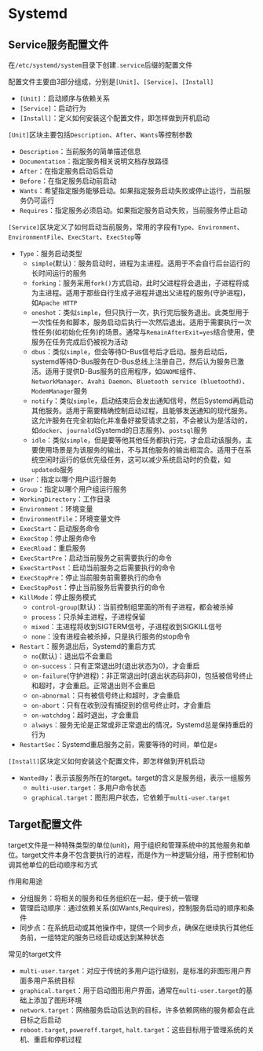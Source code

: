 # Systemd

## Service服务配置文件

在`/etc/systemd/system`目录下创建`.service`后缀的配置文件

配置文件主要由3部分组成，分别是`[Unit]`、`[Service]`、`[Install]`

- `[Unit]`：启动顺序与依赖关系
- `[Service]`：启动行为
- `[Install]`：定义如何安装这个配置文件，即怎样做到开机启动

`[Unit]`区块主要包括`Description`、`After`、`Wants`等控制参数

- `Description`：当前服务的简单描述信息
- `Documentation`：指定服务相关说明文档存放路径
- `After`：在指定服务启动后启动
- `Before`：在指定服务启动前启动
- `Wants`：希望指定服务能够启动。如果指定服务启动失败或停止运行，当前服务仍可运行
- `Requires`：指定服务必须启动。如果指定服务启动失败，当前服务停止启动

`[Service]`区块定义了如何启动当前服务，常用的字段有`Type`、`Environment`、`EnvironmentFile`、`ExecStart`、`ExecStop`等

- `Type`：服务启动类型
  - `simple`(默认)：服务启动时，进程为主进程。适用于不会自行后台运行的长时间运行的服务
  - `forking`：服务采用`fork()`方式启动，此时父进程将会退出，子进程将成为主进程。适用于那些自行生成子进程并退出父进程的服务(守护进程)，如`Apache HTTP`
  - `oneshot`：类似`simple`，但只执行一次，执行完后服务退出。此类型用于一次性任务和脚本，服务启动后执行一次然后退出。适用于需要执行一次性任务(如初始化任务)的场景。通常与`RemainAfterExit=yes`结合使用，使服务在任务完成后仍被视为活动
  - `dbus`：类似`simple`，但会等待D-Bus信号后才启动。服务启动后，systemd等待D-Bus服务在D-Bus总线上注册自己，然后认为服务已激活。适用于提供D-Bus服务的应用程序，如`GNOME`组件、`NetworkManager`、`Avahi Daemon`、`Bluetooth service (bluetoothd)`、`ModemManager`服务
  - `notify`：类似`simple`，启动结束后会发出通知信号，然后Systemd再启动其他服务。适用于需要精确控制启动过程，且能够发送通知的现代服务。这允许服务在完全初始化并准备好接受请求之前，不会被认为是活动的，如`docker`、`journald`(Systemd的日志服务)、`postsql`服务
  - `idle`：类似`simple`，但是要等他其他任务都执行完，才会启动该服务。主要使用场景是为该服务的输出，不与其他服务的输出相混合。适用于在系统空闲时运行的低优先级任务，这可以减少系统启动时的负载，如`updatedb`服务
- `User`：指定以哪个用户运行服务
- `Group`：指定以哪个用户组运行服务
- `WorkingDirectory`：工作目录
- `Environment`：环境变量
- `EnvironmentFile`：环境变量文件
- `ExecStart`：启动服务命令
- `ExecStop`：停止服务命令
- `ExecRload`：重启服务
- `ExecStartPre`：启动当前服务之前需要执行的命令
- `ExecStartPost`：启动当前服务之后需要执行的命令
- `ExecStopPre`：停止当前服务前需要执行的命令
- `ExecStopPost`：停止当前服务后需要执行的命令
- `KillMode`：停止服务模式
  - `control-group`(默认)：当前控制组里面的所有子进程，都会被杀掉
  - `process`：只杀掉主进程，子进程保留
  - `mixed`：主进程将收到SIGTERM信号，子进程收到SIGKILL信号
  - `none`：没有进程会被杀掉，只是执行服务的stop命令
- `Restart`：服务退出后，Systemd的重启方式
  - `no`(默认)：退出后不会重启
  - `on-success`：只有正常退出时(退出状态为0)，才会重启
  - `on-failure`(守护进程)：非正常退出时(退出状态码非0)，包括被信号终止和超时，才会重启。正常退出则不会重启
  - `on-abnormal`：只有被信号终止和超时，才会重启
  - `on-abort`：只有在收到没有捕捉到的信号终止时，才会重启
  - `on-watchdog`：超时退出，才会重启
  - `always`：服务无论是正常或非正常退出的情况，Systemd总是保持重启的行为
- `RestartSec`：Systemd重启服务之前，需要等待的时间，单位是`s`

`[Install]`区块定义如何安装这个配置文件，即怎样做到开机启动

- `WantedBy`：表示该服务所在的target。target的含义是服务组，表示一组服务
  - `multi-user.target`：多用户命令状态
  - `graphical.target`：图形用户状态，它依赖于`multi-user.target`

## Target配置文件

target文件是一种特殊类型的单位(unit)，用于组织和管理系统中的其他服务和单位。target文件本身不包含要执行的进程，而是作为一种逻辑分组，用于控制和协调其他单位的启动顺序和方式

作用和用途

- 分组服务：将相关的服务和任务组织在一起，便于统一管理
- 管理启动顺序：通过依赖关系(如Wants,Requires)，控制服务启动的顺序和条件
- 同步点：在系统启动或其他操作中，提供一个同步点，确保在继续执行其他任务前，一组特定的服务已经启动或达到某种状态

常见的target文件

- `multi-user.target`：对应于传统的多用户运行级别，是标准的非图形用户界面多用户系统目标
- `graphical.target`：用于启动图形用户界面，通常在`multi-user.target`的基础上添加了图形环境
- `network.target`：网络服务启动后达到的目标，许多依赖网络的服务都会在此目标之后启动
- `reboot.target`, `poweroff.target`, `halt.target`：这些目标用于管理系统的关机、重启和停机过程
